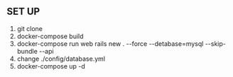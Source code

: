 ## SET UP
1. git clone 
2. docker-compose build
3. docker-compose run web rails new . --force --detabase=mysql --skip-bundle --api
4. change ./config/database.yml
5. docker-compose up -d